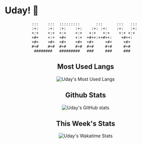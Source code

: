 # Uday! 🌅

<div style="text-align: center;">

```ASCII
:::    :::  :::::::::       :::      :::   ::: 
:+:    :+:  :+:    :+:    :+: :+:    :+:   :+: 
+:+    +:+  +:+    +:+   +:+   +:+    +:+ +:+  
+#+    +:+  +#+    +:+  +#++:++#++:    +#++:   
+#+    +#+  +#+    +#+  +#+     +#+     +#+    
#+#    #+#  #+#    #+#  #+#     #+#     #+#    
 ########   #########   ###     ###     ###    
```

## Most Used Langs

![Uday's Most Used Langs](https://github-readme-stats.vercel.app/api/top-langs/?username=upsatwal&theme=transparent&layout=donut-vertical)

## Github Stats

![Uday's GitHub stats](https://github-readme-stats.vercel.app/api?username=upsatwal&theme=transparent&hide=hide_rank)

## This Week's Stats

![Uday's Wakatime Stats](https://wakatime.com/badge/user/30896d01-87de-4cb2-95e2-35607321e513.svg)

</div>
